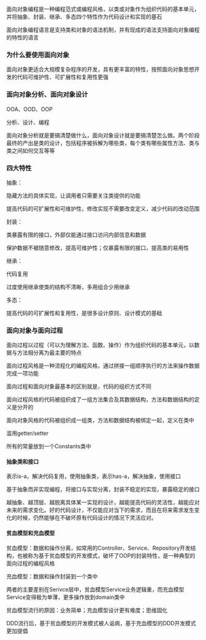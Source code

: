 面向对象编程是一种编程范式或编程风格，以类或对象作为组织代码的基本单元，并将抽象、封装、继承、多态四个特性作为代码设计和实现的基石

面向对象编程语言是支持类和对象的语法机制，并有现成的语法支持面向对象编程的特性的语言

### 为什么要使用面向对象

面向对象更适合大规模复杂程序的开发，具有更丰富的特性，按照面向对象思想开发的代码可维护性、可扩展性和复用性更强

### 面向对象分析、面向对象设计

OOA、OOD、OOP

分析、设计、编程

面向对象分析就是要搞清楚做什么，面向对象设计就是要搞清楚怎么做。两个阶段最终的产出是类的设计，包括程序被拆解为哪些类，每个类有哪些属性方法、类与类之间如何交互等等

### 四大特性

抽象：

隐藏方法的具体实现，让调用者只需要关注类提供的功能

提高代码的可扩展性和可维护性，修改实现不需要改变定义，减少代码的改动范围

封装：

类暴露有限的接口，外部仅能通过接口访问内部信息和数据

保护数据不被随意修改，提高可维护性；仅暴露有限的接口，提高类的易用性

继承：

代码复用

过度使用继承使类的结构不清晰，多用组合少用继承

多态：

提高代码的可扩展性和复用性，是很多设计原则、设计模式的基础

### 面向对象与面向过程

面向过程以过程（可以为理解方法、函数、操作）作为组织代码的基本单元，以数据与方法相分离为最主要的特点

面向过程风格是一种流程化的编程风格，通过拼接一组顺序执行的方法来操作数据完成一项功能

面向过程和面向对象最基本的区别就是，代码的组织方式不同

面向过程风格的代码被组织成了一组方法集合及其数据结构，方法和数据结构的定义是分开的

面向对象风格的代码被组织成一组类，方法和数据结构被绑定一起，定义在类中

滥用getter/setter

所有的常量放到一个Constants类中

#### 抽象类和接口

表示is-a，解决代码复用，使用抽象类，表示has-a，解决抽象，使用接口

基于抽象而非实现编程，将接口与实现分离，封装不稳定的实现，暴露稳定的接口

越抽象、越顶层、越脱离具体某一实现的设计，越能提高代码的灵活性，越能应对未来的需求变化。好的代码设计，不仅能应对当下的需求，而且在将来需求发生变化的时候，仍然能够在不破坏原有代码设计的情况下灵活应对。

#### 贫血模型和充血模型

贫血模型：数据和操作分离，如常用的Controller、Service、Repository开发结构，也被称为基于贫血模型的开发模式，破坏了OOP的封装特性，是一种典型的面向过程的编程风格

充血模型：数据和操作封装到一个类中

两者的主要差别在Serivce层中，贫血模型Service业务逻辑重，而充血模型Service变得极为单薄，更多操作放到domain类中

贫血模型流行的原因：业务简单；充血模型设计更有难度；思维固化

DDD流行后，基于贫血模型的开发模式被人诟病，基于充血模型的DDD开发模式更加提倡